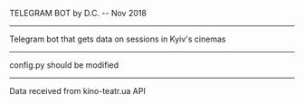TELEGRAM BOT
by D.C. -- Nov 2018
*******************

Telegram bot that gets data on sessions in Kyiv's cinemas
*******************
config.py should be modified
*******************
Data received from kino-teatr.ua API